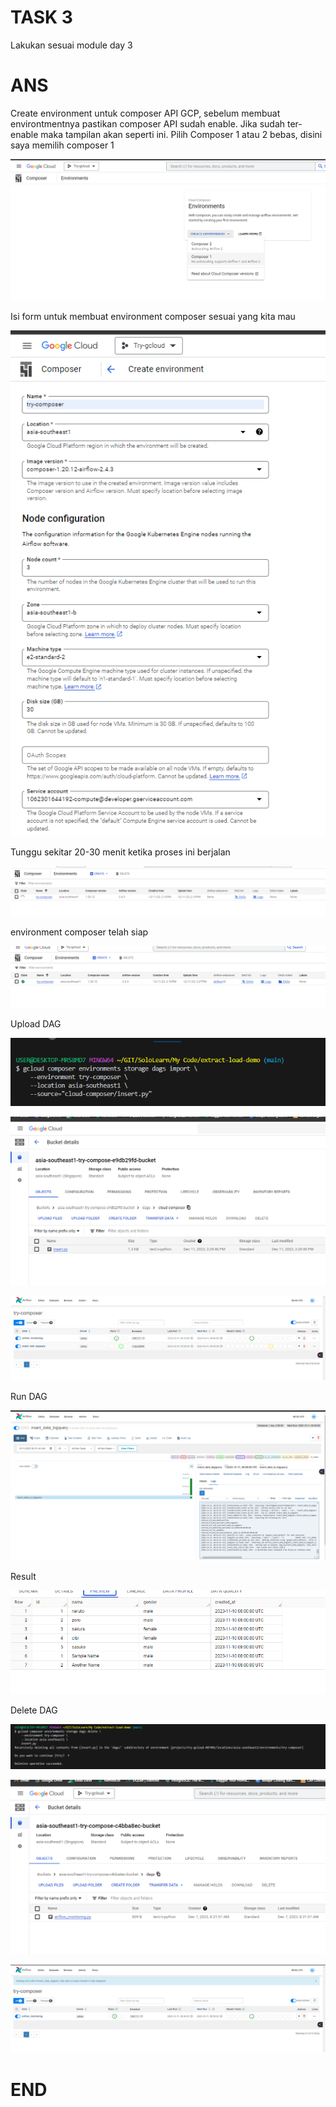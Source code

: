# TASK 3
Lakukan sesuai module day 3

# ANS
Create environment untuk composer API GCP, sebelum membuat environtmentnya pastikan composer API sudah enable. Jika sudah ter-enable maka tampilan akan seperti ini. Pilih Composer 1 atau 2 bebas, disini saya memilih composer 1

![Alt text](image-1.png)

Isi form untuk membuat environment composer sesuai yang kita mau

![Alt text](image-2.png)

Tunggu sekitar 20-30 menit ketika proses ini berjalan

![Alt text](image-3.png)

environment composer telah siap

![Alt text](image-4.png)

Upload DAG

![Alt text](image-5.png)

![Alt text](image-6.png)

![Alt text](image-9.png)

Run DAG

![Alt text](image-10.png)

Result

![Alt text](image-11.png)


Delete DAG

![Alt text](image-7.png)

![Alt text](image-8.png)

![Alt text](image-12.png)

# END


